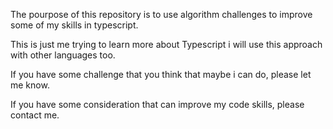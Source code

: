 The pourpose of this repository is to use algorithm challenges to improve some of my skills in typescript.

This is just me trying to learn more about Typescript i will use this approach with other languages too.

If you have some challenge that you think that maybe i can do, please let me know.

If you have some consideration that can improve my code skills, please contact me.